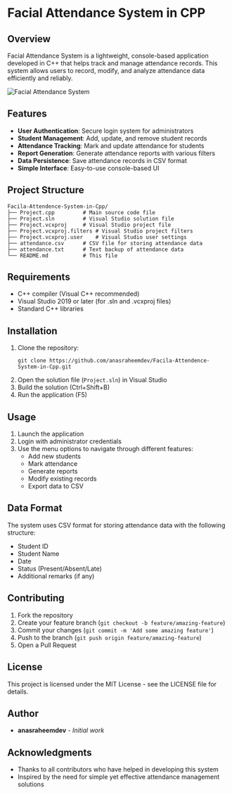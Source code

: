 # Facial Attendance System in CPP

## Overview
Facial Attendance System is a lightweight, console-based application developed in C++ that helps track and manage attendance records. This system allows users to record, modify, and analyze attendance data efficiently and reliably.

![Facial Attendance System](https://www.lips-hci.com/wp-content/uploads/2023/11/facial-recognition.webp)

## Features
- **User Authentication**: Secure login system for administrators
- **Student Management**: Add, update, and remove student records
- **Attendance Tracking**: Mark and update attendance for students
- **Report Generation**: Generate attendance reports with various filters
- **Data Persistence**: Save attendance records in CSV format
- **Simple Interface**: Easy-to-use console-based UI

## Project Structure
```
Facila-Attendence-System-in-Cpp/
├── Project.cpp         # Main source code file
├── Project.sln         # Visual Studio solution file
├── Project.vcxproj     # Visual Studio project file
├── Project.vcxproj.filters # Visual Studio project filters
├── Project.vcxproj.user    # Visual Studio user settings
├── attendance.csv      # CSV file for storing attendance data
├── attendance.txt      # Text backup of attendance data
└── README.md           # This file
```

## Requirements
- C++ compiler (Visual C++ recommended)
- Visual Studio 2019 or later (for .sln and .vcxproj files)
- Standard C++ libraries

## Installation
1. Clone the repository:
   ```
   git clone https://github.com/anasraheemdev/Facila-Attendence-System-in-Cpp.git
   ```
2. Open the solution file (`Project.sln`) in Visual Studio
3. Build the solution (Ctrl+Shift+B)
4. Run the application (F5)

## Usage
1. Launch the application
2. Login with administrator credentials
3. Use the menu options to navigate through different features:
   - Add new students
   - Mark attendance
   - Generate reports
   - Modify existing records
   - Export data to CSV

## Data Format
The system uses CSV format for storing attendance data with the following structure:
- Student ID
- Student Name
- Date
- Status (Present/Absent/Late)
- Additional remarks (if any)

## Contributing
1. Fork the repository
2. Create your feature branch (`git checkout -b feature/amazing-feature`)
3. Commit your changes (`git commit -m 'Add some amazing feature'`)
4. Push to the branch (`git push origin feature/amazing-feature`)
5. Open a Pull Request

## License
This project is licensed under the MIT License - see the LICENSE file for details.

## Author
- **anasraheemdev** - *Initial work*

## Acknowledgments
- Thanks to all contributors who have helped in developing this system
- Inspired by the need for simple yet effective attendance management solutions
